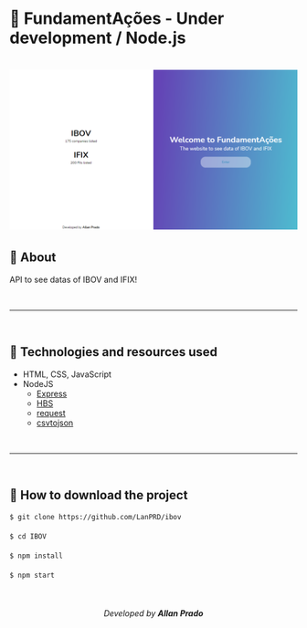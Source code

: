 # 🚀 FundamentAções - Under development / Node.js

<h1>
    <img src="public/images/index.PNG">
</h1>

## 📖 About

API to see datas of IBOV and IFIX!

<br>

---

<br>

## 💾 Technologies and resources used

- HTML, CSS, JavaScript
- NodeJS
    - [Express](https://expressjs.com/pt-br/api.html)
    - [HBS](https://handlebarsjs.com/)
    - [request](https://www.npmjs.com/package/request)
    - [csvtojson](https://www.npmjs.com/package/csvtojson)

<br>

---

<br>

## 📁 How to download the project

```bash
$ git clone https://github.com/LanPRD/ibov

$ cd IBOV

$ npm install

$ npm start
```

<br>

<h6 align="center" font-size="11">Developed by <strong>Allan Prado</strong></h6>